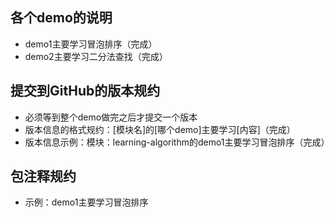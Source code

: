 ## 各个demo的说明
- demo1主要学习冒泡排序（完成）
- demo2主要学习二分法查找（完成）





## 提交到GitHub的版本规约
- 必须等到整个demo做完之后才提交一个版本
- 版本信息的格式规约：[模块名]的[哪个demo]主要学习[内容]（完成）
- 版本信息示例：模块：learning-algorithm的demo1主要学习冒泡排序（完成）



## 包注释规约
- 示例：demo1主要学习冒泡排序

